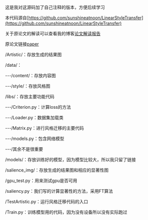 这是我对这源码加了自己注释的版本，方便后续学习

本代码源自[https://github.com/sunshineatnoon/LinearStyleTransfer](https://github.com/sunshineatnoon/LinearStyleTransfer)

关于原论文的解读可以查看我的博客[论文解读报告](https://blog.csdn.net/weixin_43959709/article/details/106847669)

原论文链接[paper](http://openaccess.thecvf.com/content_CVPR_2019/papers/Li_Learning_Linear_Transformations_for_Fast_Image_and_Video_Style_Transfer_CVPR_2019_paper.pdf)





/Artistic/：存放生成的结果图

/data/：

---/content/：存放内容图

---/style/：存放风格图

/libs/：存放主要功能代码

---/Criterion.py：计算loss的方法

---/Loader.py：数据集加载类

---/Matrix.py：进行风格迁移的主要代码

---/models.py：包含网络模型

---/其余不是很重要

/models/：存放训练好的模型，因为模型比较大，所以我只留了链接

/salience_img/：存放生成的结果图和相应的显著性图

/gpu_test.py：用来测试gpu是否可用

/saliency.py：我们写的计算显著性的方法，采用FT算法

/TestArtistic.py：运行风格迁移代码的入口

/Train.py：训练模型用的代码，因为没有设备所以没有实际跑过



